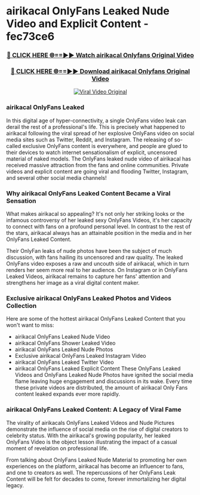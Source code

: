# airikacal OnlyFans Leaked Nude Video and Explicit Content - fec73ce6

<div align="center">

### [🔴 CLICK HERE 🌐==►► Watch airikacal Onlyfans Original Video](https://aff.leakpic.com/?utm_medium=9dac6e3e92780789e695eb65dc45befdb20081c8&utm_campaign=Link_for_leakpic_com)

### [🔴 CLICK HERE 🌐==►► Download airikacal Onlyfans Original Video](https://aff.leakpic.com/?utm_medium=9dac6e3e92780789e695eb65dc45befdb20081c8&utm_campaign=Link_for_leakpic_com)

[![Viral Video Original](https://i.ibb.co.com/xMMVF88/686577567.gif)](https://aff.leakpic.com/?utm_medium=9dac6e3e92780789e695eb65dc45befdb20081c8&utm_campaign=Link_for_leakpic_com)

</div>

### airikacal OnlyFans Leaked
In this digital age of hyper-connectivity, a single OnlyFans video leak can derail the rest of a professional's life. This is precisely what happened to airikacal following the viral spread of her explosive OnlyFans video on social media sites such as Twitter, Reddit, and Instagram. The releasing of so-called exclusive OnlyFans content is everywhere, and people are glued to their devices to watch internet sensationalism of explicit, uncensored material of naked models. 
The OnlyFans leaked nude video of airikacal has received massive attraction from the fans and online communities. Private videos and explicit content are going viral and flooding Twitter, Instagram, and several other social media channels!

### Why airikacal OnlyFans Leaked Content Became a Viral Sensation
What makes airikacal so appealing? It's not only her striking looks or the infamous controversy of her leaked sexy OnlyFans Videos, it's her capacity to connect with fans on a profound personal level. In contrast to the rest of the stars, airikacal always has an attainable position in the media and in her OnlyFans Leaked Content.

Their OnlyFan leaks of nude photos have been the subject of much discussion, with fans hailing its uncensored and raw quality. The leaked OnlyFans video exposes a raw and uncouth side of airikacal, which in turn renders her seem more real to her audience. On Instagram or in OnlyFans Leaked Videos, airikacal remains to capture her fans' attention and strengthens her image as a viral digital content maker.

### Exclusive airikacal OnlyFans Leaked Photos and Videos Collection
Here are some of the hottest airikacal OnlyFans Leaked Content that you won't want to miss:
- airikacal OnlyFans Leaked Nude Video
- airikacal OnlyFans Shower Leaked Video
- airikacal OnlyFans Leaked Nude Photos
- Exclusive airikacal OnlyFans Leaked Instagram Video
- airikacal OnlyFans Leaked Twitter Video
- airikacal OnlyFans Leaked Explicit Content
These OnlyFans Leaked Videos and OnlyFans Leaked Nude Photos have ignited the social media flame leaving huge engagement and discussions in its wake. Every time these private videos are distributed, the amount of airikacal Only Fans content leaked expands ever more rapidly.

### airikacal OnlyFans Leaked Content: A Legacy of Viral Fame
The virality of airikacals OnlyFans Leaked Videos and Nude Pictures demonstrate the influence of social media on the rise of digital creators to celebrity status. With the airikacal's growing popularity, her leaked OnlyFans Video is the object lesson illustrating the impact of a casual moment of revelation on professional life.

From talking about OnlyFans Leaked Nude Material to promoting her own experiences on the platform, airikacal has become an influencer to fans, and one to creators as well. The repercussions of her OnlyFans Leak Content will be felt for decades to come, forever immortalizing her digital legacy.
